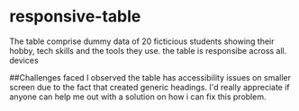 # responsive-table

The table comprise dummy data of 20 ficticious students showing their hobby, tech skills and the tools they use.
the table is responsibe across all. devices

##Challenges faced
I observed the table has accessibility issues on smaller screen due to the fact that created generic headings.
I'd really appreciate if anyone can help me out with a solution on how i can fix this problem.

